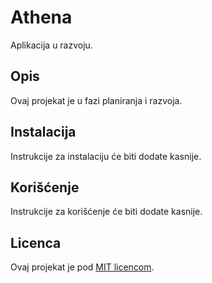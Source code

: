 # Athena

Aplikacija u razvoju.

## Opis

Ovaj projekat je u fazi planiranja i razvoja.

## Instalacija

Instrukcije za instalaciju će biti dodate kasnije.

## Korišćenje

Instrukcije za korišćenje će biti dodate kasnije.

## Licenca

Ovaj projekat je pod [MIT licencom](LICENSE). 